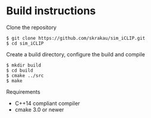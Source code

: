 # Build instructions

Clone the repository

    $ git clone https://github.com/skrakau/sim_iCLIP.git
    $ cd sim_iCLIP

Create a build directory, configure the build and compile

    $ mkdir build
    $ cd build
    $ cmake ../src
    $ make

Requirements

 - C++14 compliant compiler
 - cmake 3.0 or newer

